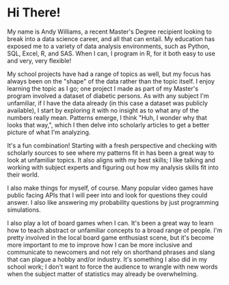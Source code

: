 # Hi There!
My name is Andy Williams, a recent Master's Degree recipient looking to break into a data science career, and all that can entail. My education has exposed me to a variety of data analysis environments, such as Python, SQL, Excel, R, and SAS. When I can, I program in R, for it both easy to use and very, very flexible!

My school projects have had a range of topics as well, but my focus has always been on the "shape" of the data rather than the topic itself. I enjoy learning the topic as I go; one project I made as part of my Master's program involved a dataset of diabetic persons. As with any subject I'm unfamiliar, if I have the data already (in this case a dataset was publicly available), I start by exploring it with no insight as to what any of the numbers really mean. Patterns emerge, I think "Huh, I wonder why that looks that way,", which I then delve into scholarly articles to get a better picture of what I'm analyzing. 

It's a fun combination! Starting with a fresh perspective and checking with scholarly sources to see where my patterns fit in has been a great way to look at unfamiliar topics. It also aligns with my best skills; I like talking and working with subject experts and figuring out how my analysis skills fit into their world. 

I also make things for myself, of course. Many popular video games have public facing APIs that I will peer into and look for questions they could answer. I also like answering my probability questions by just programming simulations.

I also play a lot of board games when I can. It's been a great way to learn how to teach abstract or unfamiliar concepts to a broad range of people. I'm pretty involved in the local board game enthusiast scene, but it's become more important to me to improve how I can be more inclusive and communicate to newcomers and not rely on shorthand phrases and slang that can plague a hobby and/or industry. It's something I also did in my school work; I don't want to force the audience to wrangle with new words when the subject matter of statistics may already be overwhelming.
